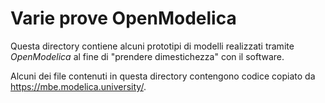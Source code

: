# Varie prove OpenModelica

Questa directory contiene alcuni prototipi di modelli realizzati tramite *OpenModelica* al fine di "prendere dimestichezza" con il software.

Alcuni dei file contenuti in questa directory contengono codice copiato da https://mbe.modelica.university/.
